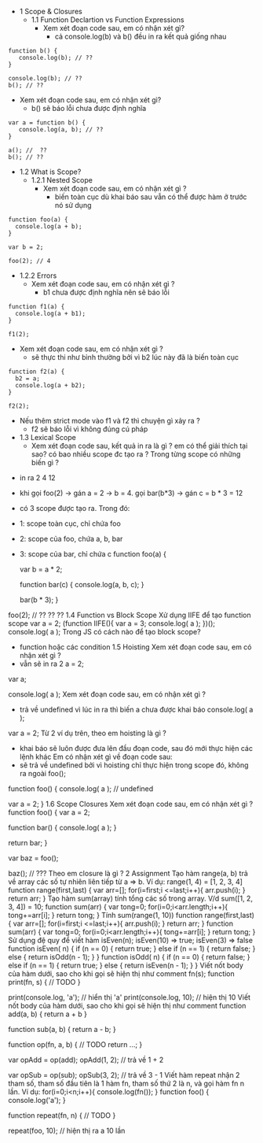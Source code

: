 * 1 Scope & Closures
	* 1.1 Function Declartion vs Function Expressions
		* Xem xét đoạn code sau, em có nhận xét gì? 
			* cả console.log(b) và b() đều in ra kết quả giống nhau
```
function b() {
   console.log(b); // ??
}

console.log(b); // ??
b(); // ??
```
* Xem xét đoạn code sau, em có nhận xét gì? 
	* b() sẽ báo lỗi chưa được định nghĩa
```
var a = function b() {
   console.log(a, b); // ??
}

a(); //  ??
b(); // ??
```
* 1.2 What is Scope?
	* 1.2.1 Nested Scope
		* Xem xét đoạn code sau, em có nhận xét gì ? 
			* biến toàn cục dù khai báo sau vẫn có thể được hàm ở trước nó sử dụng
```
function foo(a) {
  console.log(a + b);
}

var b = 2;

foo(2); // 4
```
* 1.2.2 Errors
	* Xem xét đoạn code sau, em có nhận xét gì ? 
		* b1 chưa được định nghĩa nên sẽ báo lỗi
```
function f1(a) {
  console.log(a + b1);
}

f1(2);
```
* Xem xét đoạn code sau, em có nhận xét gì ? 
	* sẽ thực thi như bình thường bởi vì b2 lúc này đã là biến toàn cục
```
function f2(a) {
  b2 = a;
  console.log(a + b2);
}

f2(2);
```
* Nếu thêm strict mode vào f1 và f2 thì chuyện gì xảy ra ? 
	* f2 sẽ báo lỗi vì không đúng cú pháp
* 1.3 Lexical Scope
	* Xem xét đoạn code sau, kết quả in ra là gì ? em có thể giải thích tại sao? có bao nhiều scope đc tạo ra ? Trong từng scope có những biến gì ? 
- in ra 2 4 12 
- khi gọi foo(2) -> gán a = 2 -> b = 4. gọi bar(b*3) -> gán c = b * 3 = 12 
- có 3 scope được tạo ra. Trong đó: 
- 1: scope toàn cục, chỉ chứa foo 
- 2: scope của foo, chứa a, b, bar 
- 3: scope của bar, chỉ chứa c
function foo(a) {

  var b = a * 2;

  function bar(c) {
    console.log(a, b, c);
  }

  bar(b * 3);
}

foo(2); // ?? ?? ??
1.4 Function vs Block Scope
Xử dụng IIFE để tạo function scope 
var a = 2; 
(function IIFE(){ 
var a = 3; 
console.log( a ); 
})(); 
console.log( a );
Trong JS có cách nào để tạo block scope? 
- function hoặc các condition
1.5 Hoisting
Xem xét đoạn code sau, em có nhận xét gì ? 
- vẫn sẽ in ra 2
a = 2;

var a;

console.log( a );
Xem xét đoạn code sau, em có nhận xét gì ? 
- trả về undefined vì lúc in ra thì biến a chưa được khai báo
console.log( a );

var a = 2;
Từ 2 ví dụ trên, theo em hoisting là gì ? 
- khai báo sẽ luôn được đưa lên đầu đoạn code, sau đó mới thực hiện các lệnh khác
Em có nhận xét gì về đoạn code sau: 
- sẽ trả về undefined bởi vì hoisting chỉ thực hiện trong scope đó, không ra ngoài
foo();

function foo() {
  console.log( a ); // undefined

  var a = 2;
}
1.6 Scope Closures
Xem xét đoạn code sau, em có nhận xét gì ?
function foo() {
  var a = 2;

  function bar() {
    console.log( a );
  }

  return bar;
}

var baz = foo();

baz(); // ???
Theo em closure là gì ?
2 Assignment
Tạo hàm range(a, b) trả về array các số tự nhiên liên tiếp từ a => b. Ví dụ: range(1, 4) = [1, 2, 3, 4] 
function range(first,last) { var arr=[]; for(i=first;i <=last;i++){ arr.push(i); } return arr; }
Tạo hàm sum(array) tính tổng các số trong array. V/d sum([1, 2, 3, 4]) = 10; 
function sum(arr) { var tong=0; for(i=0;i<arr.length;i++){ tong+=arr[i]; } return tong; }
Tính sum(range(1, 10)) 
function range(first,last) { var arr=[]; for(i=first;i <=last;i++){ arr.push(i); } return arr; } function sum(arr) { var tong=0; for(i=0;i<arr.length;i++){ tong+=arr[i]; } return tong; }
Sử dụng đệ quy để viết hàm isEven(n); isEven(10) => true; isEven(3) => false 
function isEven( n) { if (n == 0) { return true; } else if (n == 1) { return false; } else { return isOdd(n - 1); } } function isOdd( n) { if (n == 0) { return false; } else if (n == 1) { return true; } else { return isEven(n - 1); } }
Viết nốt body của hàm dưới, sao cho khi gọi sẽ hiện thị như comment 
fn(s);
function print(fn, s) {
  // TODO
}

print(console.log, 'a'); // hiển thị 'a'
print(console.log, 10); // hiện thị 10
Viết nốt body của hàm dưới, sao cho khi gọi sẽ hiện thị như comment
function add(a, b) {
  return a + b
}

function sub(a, b) {
  return a - b;
}

function op(fn, a, b) {
  // TODO
  return ...;
}

var opAdd = op(add);
opAdd(1, 2); // trả về 1 + 2

var opSub = op(sub);
opSub(3, 2); // trả về 3 - 1
Viết hàm repeat nhận 2 tham số, tham số đầu tiên là 1 hàm fn, tham số thứ 2 là n, và gọi hàm fn n lần. Ví dụ: 
for(i=0;i<n;i++){ console.log(fn()); }
function foo() {
   console.log('a');
}

function repeat(fn, n) {
// TODO
}

repeat(foo, 10); // hiện thị ra a 10 lần
